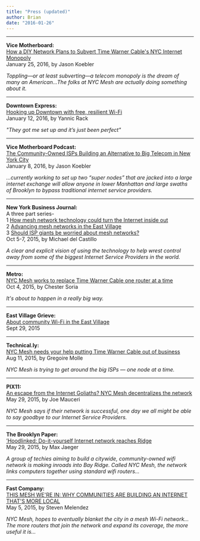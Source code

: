 ```yaml
---
title: "Press (updated)"
author: Brian
date: "2016-01-26"
---
```

***
**Vice Motherboard:**  
[How a DIY Network Plans to Subvert Time Warner Cable's NYC Internet Monopoly](http://motherboard.vice.com/read/how-a-diy-network-plans-to-subvert-time-warner-cables-nyc-internet-monopoly)  
January 25, 2016, by Jason Koebler

*Toppling—or at least subverting—a telecom monopoly is the dream of many an American...The folks at NYC Mesh are actually doing something about it.*

***  
**Downtown Express:**  
[Hooking up Downtown with free, resilient Wi-Fi](http://www.downtownexpress.com/2016/01/12/hooking-up-downtown-with-free-resilient-wi-fi/)  
January 12, 2016, by Yannic Rack

*"They got me set up and it’s just been perfect"*

***
**Vice Motherboard Podcast:**  
[The Community-Owned ISPs Building an Alternative to Big Telecom in New York City](http://motherboard.vice.com/read/the-community-owned-isps-building-an-alternative-to-big-telecom-in-new-york-city)  
January 8, 2016, by Jason Koebler

*...currently working to set up two “super nodes” that are jacked into a large internet exchange will allow anyone in lower Manhattan and large swaths of Brooklyn to bypass traditional internet service providers.*

***
**New York Business Journal:**  
A three part series-  
1 [How mesh network technology could turn the Internet inside out](http://www.bizjournals.com/newyork/news/2015/10/05/mesh-networks-new-york-city-overview.html)  
2 [Advancing mesh networks in the East Village](http://www.bizjournals.com/newyork/news/2015/10/06/brian-hall-east-village-mesh.html)  
3 [Should ISP giants be worried about mesh networks?](http://www.bizjournals.com/newyork/news/2015/10/07/should-isp-giants-be-worried-about-mesh-network.html)  
Oct 5-7, 2015, by Michael del Castillo

*A clear and explicit vision of using the technology to help wrest control away from some of the biggest Internet Service Providers in the world.*

***
**Metro:**  
[NYC Mesh works to replace Time Warner Cable one router at a time](http://ow.ly/T2196)  
Oct 4, 2015, by Chester Soria

*It's about to happen in a really big way.*

***
**East Village Grieve:**  
[About community Wi-Fi in the East Village](http://evgrieve.com/2015/09/about-community-wi-fi-in-east-village.html)  
Sept 29, 2015

***
**Technical.ly:**  
[NYC Mesh needs your help putting Time Warner Cable out of business](http://technical.ly/brooklyn/2015/08/11/brooklyn-mesh-networks-red-hook-initiative/)  
Aug 11, 2015, by Gregoire Molle

*NYC Mesh is trying to get around the big ISPs — one node at a time.*

***
**PIX11:**    
[An escape from the Internet Goliaths? NYC Mesh decentralizes the network](http://pix11.com/2015/05/29/an-escape-from-the-internet-goliaths-nyc-mesh-decentralizes-the-network/)  
May 29, 2015, by Joe Mauceri

*NYC Mesh says if their network is successful, one day we all might be able to say goodbye to our Internet Service Providers.*

***
**The Brooklyn Paper:**  
[’Hoodlinked: Do-it-yourself Internet network reaches Ridge](http://www.brooklynpaper.com/stories/38/22/br-web-bay-ridge-mesh-net-2015-05-29-bk.html)  
May 29, 2015, by Max Jaeger

*A group of techies aiming to build a citywide, community-owned wifi network is making inroads into Bay Ridge. Called NYC Mesh, the network links computers together using standard wifi routers...*

***
**Fast Company:**  
[THIS MESH WE'RE IN: WHY COMMUNITIES ARE BUILDING AN INTERNET THAT'S MORE LOCAL](http://www.fastcompany.com/3044686/mesh-networks-and-the-local-internet-movement)  
May 5, 2015, by Steven Melendez

*NYC Mesh, hopes to eventually blanket the city in a mesh Wi-Fi network... The more routers that join the network and expand its coverage, the more useful it is...*